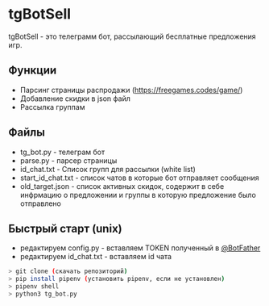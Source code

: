 # tgBotSell

tgBotSell - это телеграмм бот, рассылающий бесплатные предложения игр.

## Функции 
- Парсинг страницы распродажи (https://freegames.codes/game/)
- Добавление скидки в json файл
- Рассылка группам

## Файлы
- tg_bot.py - телеграм бот
- parse.py - парсер страницы
- id_chat.txt - Список групп для рассылки (white list)
- start_id_chat.txt - список чатов в которые бот отправляет сообщения
- old_target.json - список активных скидок, содержит в себе инфрмацию о предложении и группы в которую предложение было отправлено

## Быстрый старт (unix)
- редактируем config.py - вставляем TOKEN полученный в [@BotFather](https://telegram.me/BotFather "BotFather")
- редактируем id_chat.txt - вставляем id чата
```sh
> git clone (скачать репозиторий) 
> pip install pipenv (установить pipenv, если не установлен)
> pipenv shell 
> python3 tg_bot.py
```
